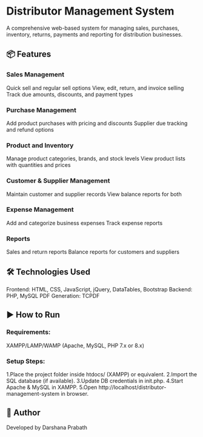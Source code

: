 # Distributor Management System

A comprehensive web-based system for managing sales, purchases, inventory, returns, payments and reporting for distribution businesses.

## 📦 Features

### Sales Management
Quick sell and regular sell options
View, edit, return, and invoice selling
Track due amounts, discounts, and payment types

### Purchase Management
Add product purchases with pricing and discounts
Supplier due tracking and refund options

### Product and Inventory
Manage product categories, brands, and stock levels
View product lists with quantities and prices

### Customer & Supplier Management
Maintain customer and supplier records
View balance reports for both

### Expense Management
Add and categorize business expenses
Track expense reports

### Reports
Sales and return reports
Balance reports for customers and suppliers

## 🛠️ Technologies Used

Frontend: HTML, CSS, JavaScript, jQuery, DataTables, Bootstrap
Backend: PHP, MySQL
PDF Generation: TCPDF

## ▶️ How to Run

### Requirements:
XAMPP/LAMP/WAMP (Apache, MySQL, PHP 7.x or 8.x)

### Setup Steps:
1.Place the project folder inside htdocs/ (XAMPP) or equivalent.
2.Import the SQL database (if available).
3.Update DB credentials in init.php.
4.Start Apache & MySQL in XAMPP.
5.Open http://localhost/distributor-management-system in browser.

## 📧 Author
Developed by Darshana Prabath

